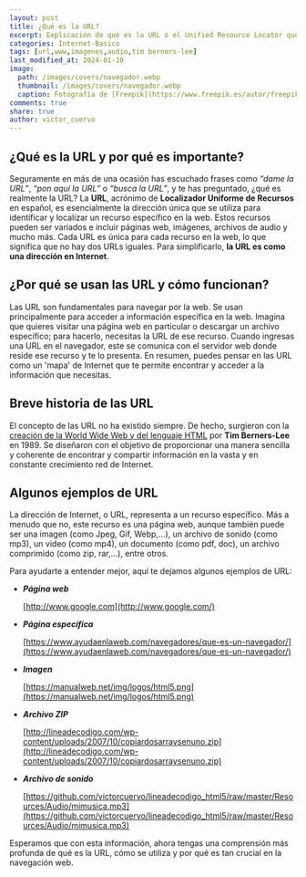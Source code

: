```yaml
---
layout: post
title: ¿Qué es la URL?
excerpt: Explicación de qué es la URL o el Unified Resource Locator que insertamos en nuesros navegadores web.
categories: Internet-Basico
tags: [url,www,imagenes,audio,tim berners-lee]
last_modified_at: 2024-01-10
image:
  path: /images/covers/navegador.webp
  thumbnail: /images/covers/navegador.webp
  caption: Fotografía de [Freepik](https://www.freepik.es/autor/freepik)
comments: true
share: true
author: victor_cuervo
---
```


## ¿Qué es la URL y por qué es importante?


Seguramente en más de una ocasión has escuchado frases como _“dame la URL”_, _“pon aquí la URL”_ o _“busca la URL”_, y te has preguntado, ¿qué es realmente la URL? La **URL**, acrónimo de **Localizador Uniforme de Recursos** en español, es esencialmente la dirección única que se utiliza para identificar y localizar un recurso específico en la web. Estos recursos pueden ser variados e incluir páginas web, imágenes, archivos de audio y mucho más. Cada URL es única para cada recurso en la web, lo que significa que no hay dos URLs iguales. Para simplificarlo, **la URL es como una dirección en Internet**.


## ¿Por qué se usan las URL y cómo funcionan?


Las URL son fundamentales para navegar por la web. Se usan principalmente para acceder a información específica en la web. Imagina que quieres visitar una página web en particular o descargar un archivo específico; para hacerlo, necesitas la URL de ese recurso. Cuando ingresas una URL en el navegador, este se comunica con el servidor web donde reside ese recurso y te lo presenta. En resumen, puedes pensar en las URL como un 'mapa' de Internet que te permite encontrar y acceder a la información que necesitas.


## Breve historia de las URL


El concepto de las URL no ha existido siempre. De hecho, surgieron con la [creación de la World Wide Web y del lenguaje HTML](https://manualweb.net/html/historia-html-inicios/) por **Tim Berners-Lee** en 1989. Se diseñaron con el objetivo de proporcionar una manera sencilla y coherente de encontrar y compartir información en la vasta y en constante crecimiento red de Internet.


## Algunos ejemplos de URL


La dirección de Internet, o URL, representa a un recurso específico. Más a menudo que no, este recurso es una página web, aunque también puede ser una imagen (como Jpeg, Gif, Webp,…), un archivo de sonido (como mp3), un video (como mp4), un documento (como pdf, doc), un archivo comprimido (como zip, rar,…), entre otros.


Para ayudarte a entender mejor, aquí te dejamos algunos ejemplos de URL:

- _**Página web**_

	[http://www.google.com](http://www.google.com/)

- _**Página específica**_

	[https://www.ayudaenlaweb.com/navegadores/que-es-un-navegador/](https://www.ayudaenlaweb.com/navegadores/que-es-un-navegador/)

- _**Imagen**_

	[https://manualweb.net/img/logos/html5.png](https://manualweb.net/img/logos/html5.png)

- _**Archivo ZIP**_

	[http://lineadecodigo.com/wp-content/uploads/2007/10/copiardosarraysenuno.zip](http://lineadecodigo.com/wp-content/uploads/2007/10/copiardosarraysenuno.zip)

- _**Archivo de sonido**_

	[https://github.com/victorcuervo/lineadecodigo_html5/raw/master/Resources/Audio/mimusica.mp3](https://github.com/victorcuervo/lineadecodigo_html5/raw/master/Resources/Audio/mimusica.mp3)


Esperamos que con esta información, ahora tengas una comprensión más profunda de qué es la URL, cómo se utiliza y por qué es tan crucial en la navegación web.

